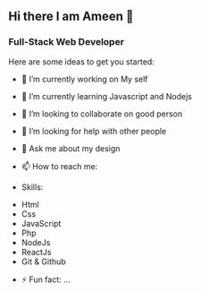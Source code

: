 ## Hi there I am Ameen 👋
### Full-Stack Web Developer

Here are some ideas to get you started:

- 🔭 I’m currently working on My self 
- 🌱 I’m currently learning Javascript and Nodejs
- 👯 I’m looking to collaborate on good person
- 🤔 I’m looking for help with other people
- 💬 Ask me about my design
- 📫 How to reach me: 

- Skills: 
* Html
* Css
* JavaScript
* Php
* NodeJs
* ReactJs
* Git & Github
- ⚡ Fun fact: ...

